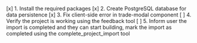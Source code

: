 [x] 1. Install the required packages
[x] 2. Create PostgreSQL database for data persistence
[x] 3. Fix client-side error in trade-modal component
[ ] 4. Verify the project is working using the feedback tool
[ ] 5. Inform user the import is completed and they can start building, mark the import as completed using the complete_project_import tool